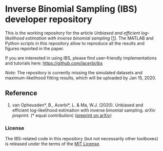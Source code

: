# Inverse Binomial Sampling (IBS) developer repository

This is the working repository for the article *Unbiased and efficient log-likelihood estimation with inverse binomial sampling* [[1](#reference)]. The MATLAB and Python scripts in this repository allow to reproduce all the results and figures reported in the paper.

If you are interested in using IBS, please find user-friendly implementations and tutorials here: https://github.com/lacerbi/ibs

*Note:* The repository is currently missing the simulated datasets and maximum-likelihood fitting results, which will be uploaded by Jan 15, 2020.

## Reference

1. van Opheusden\*, B., Acerbi\*, L. & Ma, W.J. (2020). Unbiased and efficient log-likelihood estimation with inverse binomial sampling. *arXiv preprint*. (\* equal contribution) ([preprint on arXiv]())

### License

The IBS-related code in this repository (but not necessarily other toolboxes) is released under the terms of the [MIT License](https://github.com/basvanopheusden/ibs-development/blob/master/LICENSE).
